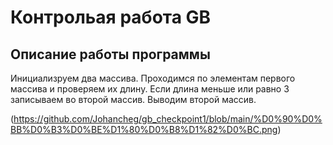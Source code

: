 # Контрольая работа GB

## Описание работы программы
Инициализруем два массива. Проходимся по элементам первого массива и проверяем их длину. Если длина меньше или равно 3 записываем во второй массив. Выводим второй массив.

(https://github.com/Johancheg/gb_checkpoint1/blob/main/%D0%90%D0%BB%D0%B3%D0%BE%D1%80%D0%B8%D1%82%D0%BC.png)